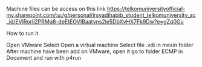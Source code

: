 Machine files can be access on this link https://telkomuniversityofficial-my.sharepoint.com/:u:/g/personal/irsyadihabib_student_telkomuniversity_ac_id/EVjRorli2PRMq8-deEtEOVIBaatvns2je5DbXvHX7Fk9Dw?e=gZq0Gu

How to run it

Open VMware
Select Open a virtual machine
Select file .vdi in mesin folder
After machine have been add on VMware, open it
go to folder ECMP in Document and run with p4run
